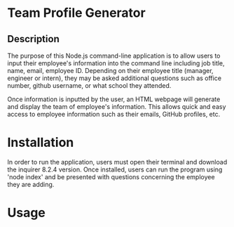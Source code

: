 # Team Profile Generator

## Description

The purpose of this Node.js command-line application is to allow users to input their employee's information into the command line including job title, name, email, employee ID. Depending on their employee title (manager, engineer or intern), they may be asked additional questions such as office number, github username, or what school they attended.

Once information is inputted by the user, an HTML webpage will generate and display the team of employee's information. This allows quick and easy access to employee information such as their emails, GitHub profiles, etc.

# Installation

In order to run the application, users must open their terminal and download the inquirer 8.2.4 version. Once installed, users can run the program using 'node index' and be presented with questions concerning the employee they are adding.

# Usage
